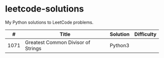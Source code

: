# leetcode-solutions
My Python solutions to LeetCode problems.

 | # | Title | Solution | Difficulty |
 |---| ----- | -------- | ---------- |            
 |1071| Greatest Common Divisor of Strings | Python3 |
